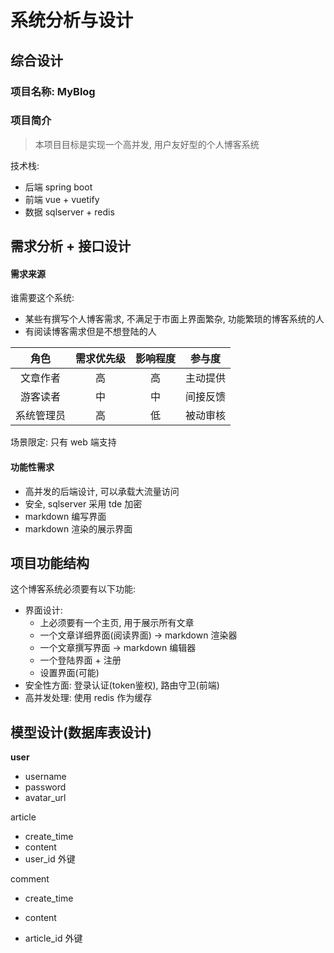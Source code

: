 # 系统分析与设计

## 综合设计

### 项目名称: MyBlog

### 项目简介

> 本项目目标是实现一个高并发, 用户友好型的个人博客系统

技术栈:

- 后端 spring boot
- 前端 vue + vuetify
- 数据 sqlserver + redis

## 需求分析 + 接口设计

#### 需求来源

谁需要这个系统: 

- 某些有撰写个人博客需求, 不满足于市面上界面繁杂, 功能繁琐的博客系统的人
- 有阅读博客需求但是不想登陆的人

|    角色    | 需求优先级 | 影响程度 |  参与度  |
| :--------: | :--------: | :------: | :------: |
|  文章作者  |     高     |    高    | 主动提供 |
|  游客读者  |     中     |    中    | 间接反馈 |
| 系统管理员 |     高     |    低    | 被动审核 |

场景限定: 只有 web 端支持

#### 功能性需求

- 高并发的后端设计, 可以承载大流量访问
- 安全, sqlserver 采用 tde 加密
- markdown 编写界面
- markdown 渲染的展示界面





## 项目功能结构

这个博客系统必须要有以下功能:

- 界面设计:
  - 上必须要有一个主页, 用于展示所有文章
  - 一个文章详细界面(阅读界面) -> markdown 渲染器
  - 一个文章撰写界面 -> markdown 编辑器
  - 一个登陆界面 + 注册
  - 设置界面(可能)
- 安全性方面: 登录认证(token鉴权), 路由守卫(前端)
- 高并发处理: 使用 redis 作为缓存



## 模型设计(数据库表设计)

**user**

- username 
- password
- avatar_url



article

- create_time
- content
- user_id 外键



comment

- create_time 
- content

- article_id 外键





